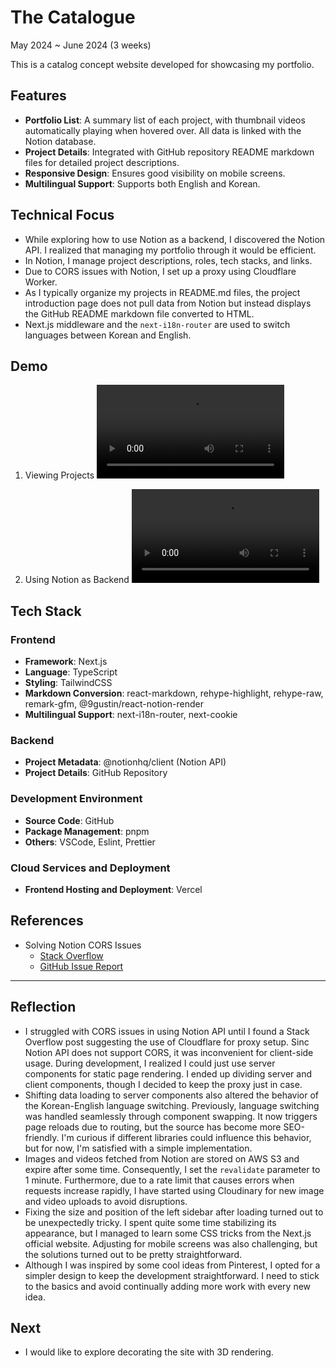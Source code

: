 # The Catalogue

May 2024 ~ June 2024 (3 weeks)

This is a catalog concept website developed for showcasing my portfolio.

## Features

- **Portfolio List**: A summary list of each project, with thumbnail videos automatically playing when hovered over. All data is linked with the Notion database.
- **Project Details**: Integrated with GitHub repository README markdown files for detailed project descriptions.
- **Responsive Design**: Ensures good visibility on mobile screens.
- **Multilingual Support**: Supports both English and Korean.

## Technical Focus

- While exploring how to use Notion as a backend, I discovered the Notion API. I realized that managing my portfolio through it would be efficient.
- In Notion, I manage project descriptions, roles, tech stacks, and links.
- Due to CORS issues with Notion, I set up a proxy using Cloudflare Worker.
- As I typically organize my projects in README.md files, the project introduction page does not pull data from Notion but instead displays the GitHub README markdown file converted to HTML.
- Next.js middleware and the `next-i18n-router` are used to switch languages between Korean and English.

## Demo

1. Viewing Projects
   <video src="https://github.com/urbanscratcher/project-the-catalogue/assets/17016494/4f4a7986-c76e-488d-8463-05935044e394" controls></video>

2. Using Notion as Backend
   <video src="https://github.com/urbanscratcher/project-the-catalogue/assets/17016494/43c71b2c-50ed-4ad2-ba69-60ad94a66883" controls></video>

## Tech Stack

### Frontend

- **Framework**: Next.js
- **Language**: TypeScript
- **Styling**: TailwindCSS
- **Markdown Conversion**: react-markdown, rehype-highlight, rehype-raw, remark-gfm, @9gustin/react-notion-render
- **Multilingual Support**: next-i18n-router, next-cookie

### Backend

- **Project Metadata**: @notionhq/client (Notion API)
- **Project Details**: GitHub Repository

### Development Environment

- **Source Code**: GitHub
- **Package Management**: pnpm
- **Others**: VSCode, Eslint, Prettier

### Cloud Services and Deployment

- **Frontend Hosting and Deployment**: Vercel

## References

- Solving Notion CORS Issues
  - [Stack Overflow](https://stackoverflow.com/questions/74081980/notion-so-api-always-throws-cors-error-while-developing-react-application-locall)
  - [GitHub Issue Report](https://github.com/makenotion/notion-sdk-js/issues/96#issuecomment-870581720)

---

## Reflection

- I struggled with CORS issues in using Notion API until I found a Stack Overflow post suggesting the use of Cloudflare for proxy setup. Sinc Notion API does not support CORS, it was inconvenient for client-side usage. During development, I realized I could just use server components for static page rendering. I ended up dividing server and client components, though I decided to keep the proxy just in case.
- Shifting data loading to server components also altered the behavior of the Korean-English language switching. Previously, language switching was handled seamlessly through component swapping. It now triggers page reloads due to routing, but the source has become more SEO-friendly. I'm curious if different libraries could influence this behavior, but for now, I'm satisfied with a simple implementation.
- Images and videos fetched from Notion are stored on AWS S3 and expire after some time. Consequently, I set the `revalidate` parameter to 1 minute. Furthermore, due to a rate limit that causes errors when requests increase rapidly, I have started using Cloudinary for new image and video uploads to avoid disruptions.
- Fixing the size and position of the left sidebar after loading turned out to be unexpectedly tricky. I spent quite some time stabilizing its appearance, but I managed to learn some CSS tricks from the Next.js official website. Adjusting for mobile screens was also challenging, but the solutions turned out to be pretty straightforward.
- Although I was inspired by some cool ideas from Pinterest, I opted for a simpler design to keep the development straightforward. I need to stick to the basics and avoid continually adding more work with every new idea.

## Next

- I would like to explore decorating the site with 3D rendering.
